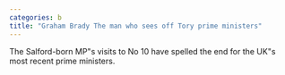 ```yaml
---
categories: b
title: "Graham Brady The man who sees off Tory prime ministers"
---
```

The Salford-born MP"s visits to No 10 have spelled the end for the UK"s most recent prime ministers.